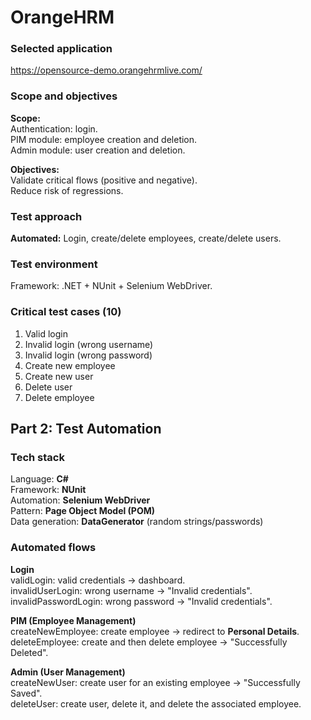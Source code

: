 # OrangeHRM

### Selected application
https://opensource-demo.orangehrmlive.com/  


### Scope and objectives
**Scope:**  
Authentication: login.  
PIM module: employee creation and deletion.  
Admin module: user creation and deletion.  


**Objectives:**  
Validate critical flows (positive and negative).  
Reduce risk of regressions.  


### Test approach
**Automated:** 
Login, create/delete employees, create/delete users.  

### Test environment
Framework: .NET + NUnit + Selenium WebDriver. 


### Critical test cases (10)
1. Valid login
2. Invalid login (wrong username)
3. Invalid login (wrong password)
4. Create new employee
5. Create new user
6. Delete user
7. Delete employee


## Part 2: Test Automation

### Tech stack
Language: **C#**  
Framework: **NUnit**  
Automation: **Selenium WebDriver**  
Pattern: **Page Object Model (POM)**  
Data generation: **DataGenerator** (random strings/passwords) 


### Automated flows
**Login**  
validLogin: valid credentials → dashboard.  
invalidUserLogin: wrong username → "Invalid credentials".  
invalidPasswordLogin: wrong password → "Invalid credentials".  

**PIM (Employee Management)**  
createNewEmployee: create employee → redirect to **Personal Details**.  
deleteEmployee: create and then delete employee → "Successfully Deleted".  

**Admin (User Management)**  
createNewUser: create user for an existing employee → "Successfully Saved".  
deleteUser: create user, delete it, and delete the associated employee.   

